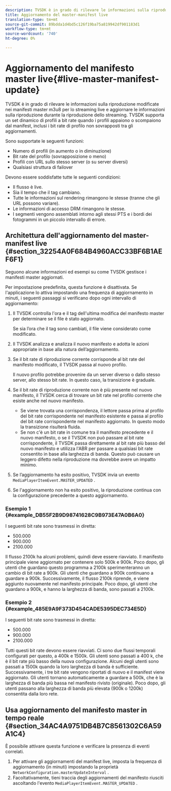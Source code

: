 ```yaml
---
description: TVSDK è in grado di rilevare le informazioni sulla riproduzione modificate nei manifesti master m3u8 per lo streaming live e aggiornare le informazioni sulla riproduzione durante la riproduzione dello streaming. TVSDK supporta un set dinamico di profili a bit rate quando i profili appaiono o scompaiono dal manifest, inclusi i bit rate di profilo non sovrapposti tra gli aggiornamenti.
title: Aggiornamento del master-manifest live
translation-type: tm+mt
source-git-commit: 89bdda1d4bd5c126f19ba75a819942df901183d1
workflow-type: tm+mt
source-wordcount: '740'
ht-degree: 0%

---
```



# Aggiornamento del manifesto master live{#live-master-manifest-update}

TVSDK è in grado di rilevare le informazioni sulla riproduzione modificate nei manifesti master m3u8 per lo streaming live e aggiornare le informazioni sulla riproduzione durante la riproduzione dello streaming. TVSDK supporta un set dinamico di profili a bit rate quando i profili appaiono o scompaiono dal manifest, inclusi i bit rate di profilo non sovrapposti tra gli aggiornamenti.

Sono supportate le seguenti funzioni:

* Numero di profili (in aumento o in diminuzione)
* Bit rate del profilo (sovrapposizione o meno)
* Profili con URL sullo stesso server (o su server diversi)
* Qualsiasi struttura di failover

Devono essere soddisfatte tutte le seguenti condizioni:

* Il flusso è live.
* Sia il tempo che il tag cambiano.
* Tutte le informazioni sul rendering rimangono le stesse (tranne che gli URL possono variare).
* Le informazioni di accesso DRM rimangono le stesse.
* I segmenti vengono assemblati intorno agli stessi PTS e i bordi dei fotogrammi in un piccolo intervallo di errore.

## Architettura dell&#39;aggiornamento del master-manifest live {#section_32254A0F684B4960ACC33BF6B1AEF6F1}

Seguono alcune informazioni ed esempi su come TVSDK gestisce i manifesti master aggiornati.

Per impostazione predefinita, questa funzione è disattivata. Se l&#39;applicazione lo attiva impostando una frequenza di aggiornamento in minuti, i seguenti passaggi si verificano dopo ogni intervallo di aggiornamento:

1. Il TVSDK controlla l&#39;ora e il tag dell&#39;ultima modifica del manifesto master per determinare se il file è stato aggiornato.

   Se sia l’ora che il tag sono cambiati, il file viene considerato come modificato.
1. Il TVSDK analizza e analizza il nuovo manifesto e adotta le azioni appropriate in base alla natura dell’aggiornamento.
1. Se il bit rate di riproduzione corrente corrisponde al bit rate del manifesto modificato, il TVSDK passa al nuovo profilo.

   Il nuovo profilo potrebbe provenire da un server diverso o dallo stesso server, allo stesso bit rate. In questo caso, la transizione è graduale.
1. Se il bit rate di riproduzione corrente non è più presente nel nuovo manifesto, il TVSDK cerca di trovare un bit rate nel profilo corrente che esiste anche nel nuovo manifesto.

   * Se viene trovata una corrispondenza, il lettore passa prima al profilo del bit rate corrispondente nel manifesto esistente e passa al profilo del bit rate corrispondente nel manifesto aggiornato. In questo modo la transizione risulterà fluida.
   * Se non c&#39;è un bit rate in comune tra il manifesto precedente e il nuovo manifesto, o se il TVSDK non può passare al bit rate corrispondente, il TVSDK passa direttamente al bit rate più basso del nuovo manifesto e utilizza l&#39;ABR per passare a qualsiasi bit rate consentito in base alla larghezza di banda. Questo può causare un leggero difetto nella riproduzione ma dovrebbe avere un impatto minimo.

1. Se l’aggiornamento ha esito positivo, TVSDK invia un evento `MediaPlayerItemEvent.MASTER_UPDATED` .
1. Se l&#39;aggiornamento non ha esito positivo, la riproduzione continua con la configurazione precedente a questo aggiornamento.

### Esempio 1 {#example_DB55F2B9D98741628C9B973E47A0B6A0}

I seguenti bit rate sono trasmessi in diretta:

* 500.000
* 900.000
* 2100.000

Il flusso 2100k ha alcuni problemi, quindi deve essere riavviato. Il manifesto principale viene aggiornato per contenere solo 500k e 900k. Poco dopo, gli utenti che guardano questo programma a 2100k sperimenteranno un cambio di bit rate a 900k. Gli utenti che guardano a 900k continuano a guardare a 900k. Successivamente, il flusso 2100k riprende, e viene aggiunto nuovamente nel manifesto principale. Poco dopo, gli utenti che guardano a 900k, e hanno la larghezza di banda, sono passati a 2100k.

### Esempio 2 {#example_485E9A9F373D454CADE5395DEC734E5D}

I seguenti bit rate sono trasmessi in diretta:

* 500.000
* 900.000
* 2100.000

Tutti questi bit rate devono essere riavviati. Ci sono due flussi temporali configurati per questo, a 400k e 1500k. Gli utenti sono passati a 400 k, che è il bit rate più basso della nuova configurazione. Alcuni degli utenti sono passati a 1500k quando la loro larghezza di banda è sufficiente. Successivamente, i tre bit rate vengono riportati di nuovo e il manifest viene aggiornato. Gli utenti tornano automaticamente a guardare a 500k, che è la larghezza di banda più bassa nel manifesto rivisto (originale). Poco dopo, gli utenti passano alla larghezza di banda più elevata (900k o 1200k) consentita dalla loro rete.

## Usa aggiornamento del manifesto master in tempo reale {#section_34AC4A9751DB4B7C8561302C6A59A1C4}

È possibile attivare questa funzione e verificare la presenza di eventi correlati.

1. Per attivare gli aggiornamenti del manifest live, imposta la frequenza di aggiornamento (in minuti) impostando la proprietà `NetworkConfiguration.masterUpdateInterval` .
1. Facoltativamente, tieni traccia degli aggiornamenti del manifesto riusciti ascoltando l&#39;evento `MediaPlayerItemEvent.MASTER_UPDATED` .

